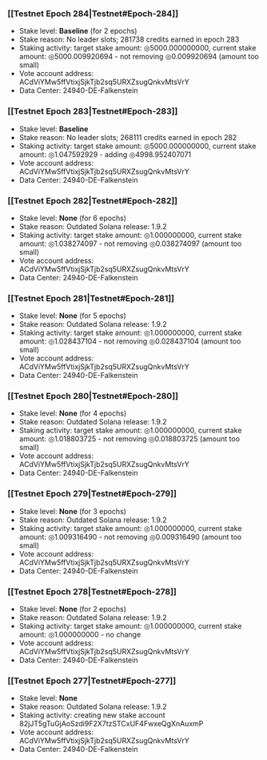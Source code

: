 ### [[Testnet Epoch 284|Testnet#Epoch-284]]
* Stake level: **Baseline** (for 2 epochs)
* Stake reason: No leader slots; 281738 credits earned in epoch 283
* Staking activity: target stake amount: ◎5000.000000000, current stake amount: ◎5000.009920694 - not removing ◎0.009920694 (amount too small)
* Vote account address: ACdViYMw5ffVtixjSjkTjb2sq5URXZsugQnkvMtsVrY
* Data Center: 24940-DE-Falkenstein
### [[Testnet Epoch 283|Testnet#Epoch-283]]
* Stake level: **Baseline**
* Stake reason: No leader slots; 268111 credits earned in epoch 282
* Staking activity: target stake amount: ◎5000.000000000, current stake amount: ◎1.047592929 - adding ◎4998.952407071
* Vote account address: ACdViYMw5ffVtixjSjkTjb2sq5URXZsugQnkvMtsVrY
* Data Center: 24940-DE-Falkenstein
### [[Testnet Epoch 282|Testnet#Epoch-282]]
* Stake level: **None** (for 6 epochs)
* Stake reason: Outdated Solana release: 1.9.2
* Staking activity: target stake amount: ◎1.000000000, current stake amount: ◎1.038274097 - not removing ◎0.038274097 (amount too small)
* Vote account address: ACdViYMw5ffVtixjSjkTjb2sq5URXZsugQnkvMtsVrY
* Data Center: 24940-DE-Falkenstein
### [[Testnet Epoch 281|Testnet#Epoch-281]]
* Stake level: **None** (for 5 epochs)
* Stake reason: Outdated Solana release: 1.9.2
* Staking activity: target stake amount: ◎1.000000000, current stake amount: ◎1.028437104 - not removing ◎0.028437104 (amount too small)
* Vote account address: ACdViYMw5ffVtixjSjkTjb2sq5URXZsugQnkvMtsVrY
* Data Center: 24940-DE-Falkenstein
### [[Testnet Epoch 280|Testnet#Epoch-280]]
* Stake level: **None** (for 4 epochs)
* Stake reason: Outdated Solana release: 1.9.2
* Staking activity: target stake amount: ◎1.000000000, current stake amount: ◎1.018803725 - not removing ◎0.018803725 (amount too small)
* Vote account address: ACdViYMw5ffVtixjSjkTjb2sq5URXZsugQnkvMtsVrY
* Data Center: 24940-DE-Falkenstein
### [[Testnet Epoch 279|Testnet#Epoch-279]]
* Stake level: **None** (for 3 epochs)
* Stake reason: Outdated Solana release: 1.9.2
* Staking activity: target stake amount: ◎1.000000000, current stake amount: ◎1.009316490 - not removing ◎0.009316490 (amount too small)
* Vote account address: ACdViYMw5ffVtixjSjkTjb2sq5URXZsugQnkvMtsVrY
* Data Center: 24940-DE-Falkenstein
### [[Testnet Epoch 278|Testnet#Epoch-278]]
* Stake level: **None** (for 2 epochs)
* Stake reason: Outdated Solana release: 1.9.2
* Staking activity: target stake amount: ◎1.000000000, current stake amount: ◎1.000000000 - no change
* Vote account address: ACdViYMw5ffVtixjSjkTjb2sq5URXZsugQnkvMtsVrY
* Data Center: 24940-DE-Falkenstein
### [[Testnet Epoch 277|Testnet#Epoch-277]]
* Stake level: **None**
* Stake reason: Outdated Solana release: 1.9.2
* Staking activity: creating new stake account 82jJT5gTuGjAoSzdi9F2X7tzSTCxUF4FwxeQgXnAuxmP
* Vote account address: ACdViYMw5ffVtixjSjkTjb2sq5URXZsugQnkvMtsVrY
* Data Center: 24940-DE-Falkenstein